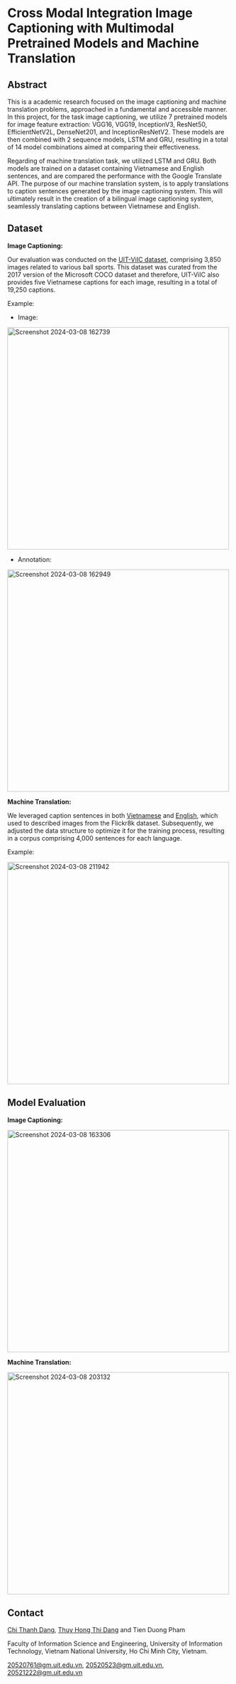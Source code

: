 # Cross Modal Integration Image Captioning with Multimodal Pretrained Models and Machine Translation

## Abstract
This is a academic research focused on the image captioning and machine translation problems, approached in a fundamental and accessible manner. In this project, for the task image captioning, we utilize 7 pretrained models for image feature extraction: VGG16, VGG19, InceptionV3, ResNet50, EfficientNetV2L, DenseNet201, and InceptionResNetV2. These models are then combined with 2 sequence models, LSTM and GRU, resulting in a total of 14 model combinations aimed at comparing their effectiveness.

Regarding of machine translation task, we utilized LSTM and GRU. Both models are trained on a dataset containing Vietnamese and English sentences, and are compared the performance with the Google Translate API. The purpose of our machine translation system, is to apply translations to caption sentences generated by the image captioning system. This will ultimately result in the creation of a bilingual image captioning system, seamlessly translating captions between Vietnamese and English.

## Dataset

**Image Captioning:**

Our evaluation was conducted on the [UIT-ViIC dataset](https://sites.google.com/uit.edu.vn/uit-nlp/datasets?authuser=0), comprising 3,850 images related to various ball sports. This dataset was curated from the 2017 version of the Microsoft COCO dataset and therefore, UIT-ViIC also provides five Vietnamese captions for each image, resulting in a total of 19,250 captions.

Example:

- Image:

<img width="500" alt="Screenshot 2024-03-08 162739" src="https://github.com/motcapbovit/Cross-Modal-Integration-Image-Captioning-with-Multimodal-Pretrained-Models-and-Machine-Translation/assets/72774923/37658408-779a-4869-8cc7-939831106d76">

- Annotation:

<img width="500" alt="Screenshot 2024-03-08 162949" src="https://github.com/motcapbovit/Cross-Modal-Integration-Image-Captioning-with-Multimodal-Pretrained-Models-and-Machine-Translation/assets/72774923/cdf64048-4a84-4f38-91ba-24c81d732e87">

**Machine Translation:**

We leveraged caption sentences in both [Vietnamese](https://www.kaggle.com/datasets/trungit/flickr8k-vi-caps?resource=download) and [English](https://www.kaggle.com/datasets/adityajn105/flickr8k), which used to described images from the Flickr8k dataset. Subsequently, we adjusted the data structure to optimize it for the training process, resulting in a corpus comprising 4,000 sentences for each language.

Example:

<img width="500" alt="Screenshot 2024-03-08 211942" src="https://github.com/motcapbovit/Cross-Modal-Integration-Image-Captioning-with-Multimodal-Pretrained-Models-and-Machine-Translation/assets/72774923/4c4adc43-d9d9-430e-a697-1dcfe682d03d">

## Model Evaluation

**Image Captioning:**

<img width="500" alt="Screenshot 2024-03-08 163306" src="https://github.com/motcapbovit/Cross-Modal-Integration-Image-Captioning-with-Multimodal-Pretrained-Models-and-Machine-Translation/assets/72774923/fe4808bf-e091-4869-a737-36b2b8ad2b99">

**Machine Translation:**

<img width="500" alt="Screenshot 2024-03-08 203132" src="https://github.com/motcapbovit/Cross-Modal-Integration-Image-Captioning-with-Multimodal-Pretrained-Models-and-Machine-Translation/assets/72774923/b069d575-1f9a-4dce-9eb5-e363e598d4a1">

## Contact
[Chi Thanh Dang](https://github.com/motcapbovit), [Thuy Hong Thi Dang](https://github.com/KaytlynDangDS) and Tien Duong Pham

Faculty of Information Science and Engineering, University of Information Technology, Vietnam National University, Ho Chi Minh City, Vietnam.

20520761@gm.uit.edu.vn, 20520523@gm.uit.edu.vn, 20521222@gm.uit.edu.vn
